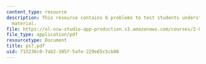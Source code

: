 ```yaml
---
content_type: resource
description: This resource contains 6 problems to test students understanding of course
  material.
file: https://ol-ocw-studio-app-production.s3.amazonaws.com/courses/2-001-mechanics-materials-i-fall-2006/715236c07ab2385f5afe229e65c5cb08_ps7.pdf
file_type: application/pdf
resourcetype: Document
title: ps7.pdf
uid: 715236c0-7ab2-385f-5afe-229e65c5cb08
---
```


